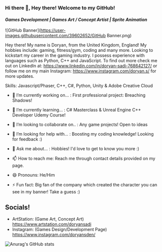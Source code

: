 ### Hi there 👋, Hey there! Welcome to my GitHub! 
#### *Games Development | Games Art / Concept Artist | Sprite Animation*
![GitHub Banner](https://user-images.githubusercontent.com/39602652/GitHub Banner.png)

Hey there! My name is Doryan, from the United Kingdom, England! My hobbies include: gaming, fitness/gym, coding and many more. Looking to kickstart my career in the gaming industry. I possess experience with languages such as Python, C++ and JavaScript. To find out more check me out on LinkedIn at: https://www.linkedin.com/in/doryan-sadi-768642127/ or follow me on my main Instagram: https://www.instagram.com/doryan.s/ for more updates.

Skills: Javascript/Phaser, C++, C#, Python, Unity & Adobe Creative Cloud

- 🔭 I’m currently working on... : First professional project: Breaching Shadows! 

- 🌱 I’m currently learning... : C# Masterclass & Unreal Engine C++ Developer Udemy Course! 

- 👯 I’m looking to collaborate on.. : Any game projects! Open to ideas 

- 🤔 I’m looking for help with... : Boosting my coding knowledge! Looking for feedback :)  

- 💬 Ask me about... : Hobbies! I'd love to get to know you more :)  

- 📫 How to reach me: Reach me through contact details provided on my page.  

- 😄 Pronouns: He/Him  

- ⚡ Fun fact: Big fan of the company which created the character you can see in my banner! Take a guess :)  

## Socials! 

- ArtStation: (Game Art, Concept Art) https://www.artstation.com/doryansadi
- Instagram: (Games Design/Development Page) https://www.instagram.com/doryansden/

![Anurag's GitHub stats](https://github-readme-stats.vercel.app/api?username=DoryanSadi&hide=contribs,prs)



